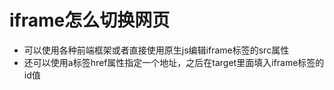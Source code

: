# iframe怎么切换网页
- 可以使用各种前端框架或者直接使用原生js编辑iframe标签的src属性
- 还可以使用a标签href属性指定一个地址，之后在target里面填入iframe标签的id值